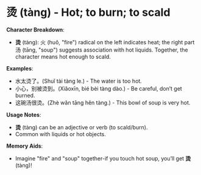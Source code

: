# **烫 (tàng) - Hot; to burn; to scald**

**Character Breakdown**:  
- **烫** (tàng): 火 (huǒ, "fire") radical on the left indicates heat; the right part 汤 (tāng, "soup") suggests association with hot liquids. Together, the character means hot enough to scald.

**Examples**:  
- 水太烫了。(Shuǐ tài tàng le.) - The water is too hot.  
- 小心，别被烫到。(Xiǎoxīn, bié bèi tàng dào.) - Be careful, don’t get burned.  
- 这碗汤很烫。(Zhè wǎn tāng hěn tàng.) - This bowl of soup is very hot.

**Usage Notes**:  
- **烫** (tàng) can be an adjective or verb (to scald/burn).  
- Common with liquids or hot objects.

**Memory Aids**:  
- Imagine "fire" and "soup" together-if you touch hot soup, you’ll get **烫** (tàng)!
